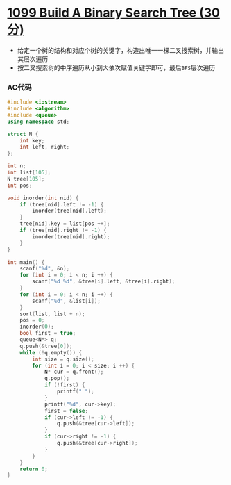 # [1099 Build A Binary Search Tree (30分)](https://pintia.cn/problem-sets/994805342720868352/problems/994805367987355648)

- 给定一个树的结构和对应个树的关键字，构造出唯一一棵二叉搜索树，并输出其层次遍历
- 按二叉搜索树的中序遍历从小到大依次赋值关键字即可，最后`BFS`层次遍历

### AC代码

```c++
#include <iostream>
#include <algorithm>
#include <queue>
using namespace std;

struct N {
    int key;
    int left, right;
};

int n;
int list[105];
N tree[105];
int pos;

void inorder(int nid) {
    if (tree[nid].left != -1) {
        inorder(tree[nid].left);
    }
    tree[nid].key = list[pos ++];
    if (tree[nid].right != -1) {
        inorder(tree[nid].right);
    }
}

int main() {
    scanf("%d", &n);
    for (int i = 0; i < n; i ++) {
        scanf("%d %d", &tree[i].left, &tree[i].right);
    }
    for (int i = 0; i < n; i ++) {
        scanf("%d", &list[i]);
    }
    sort(list, list + n);
    pos = 0;
    inorder(0);
    bool first = true;
    queue<N*> q;
    q.push(&tree[0]);
    while (!q.empty()) {
        int size = q.size();
        for (int i = 0; i < size; i ++) {
            N* cur = q.front();
            q.pop();
            if (!first) {
                printf(" ");
            }
            printf("%d", cur->key);
            first = false;
            if (cur->left != -1) {
                q.push(&tree[cur->left]);
            }
            if (cur->right != -1) {
                q.push(&tree[cur->right]);
            }
        }
    }
    return 0;
}

```

